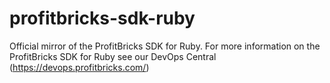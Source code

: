 # profitbricks-sdk-ruby
Official mirror of the ProfitBricks SDK for Ruby. For more information on the ProfitBricks SDK for Ruby see our DevOps Central (https://devops.profitbricks.com/)

